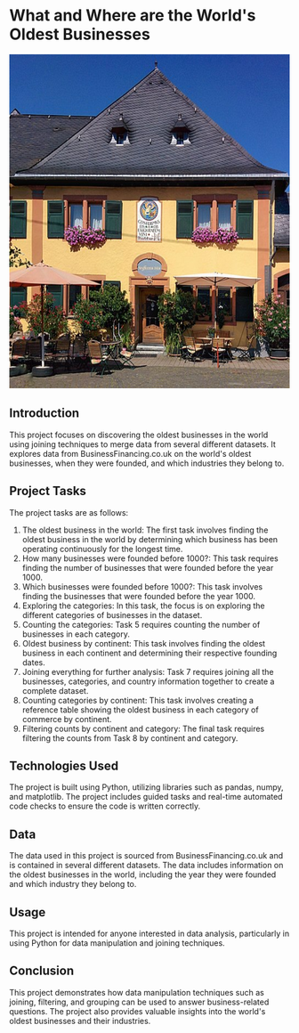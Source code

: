 # What and Where are the World's Oldest Businesses
<p align="center">
  <img src="https://github.com/nguneonard/Python_projects/blob/main/What%20and%20Where%20are%20the%20World's%20Oldest%20Businesses/MKn_Staffelter_Hof.jpeg"  title="hover text", width="1000" height="600">
</p>

## Introduction
This project focuses on discovering the oldest businesses in the world using joining techniques to merge data from several different datasets. It explores data from BusinessFinancing.co.uk on the world's oldest businesses, when they were founded, and which industries they belong to.

## Project Tasks
The project tasks are as follows:

1. The oldest business in the world: 
The first task involves finding the oldest business in the world by determining which business has been operating continuously for the longest time.
2. How many businesses were founded before 1000?: 
This task requires finding the number of businesses that were founded before the year 1000.
3. Which businesses were founded before 1000?: 
This task involves finding the businesses that were founded before the year 1000.
4. Exploring the categories: 
In this task, the focus is on exploring the different categories of businesses in the dataset.
5. Counting the categories: 
Task 5 requires counting the number of businesses in each category.
6. Oldest business by continent: 
This task involves finding the oldest business in each continent and determining their respective founding dates.
7. Joining everything for further analysis: 
Task 7 requires joining all the businesses, categories, and country information together to create a complete dataset.
8. Counting categories by continent: 
This task involves creating a reference table showing the oldest business in each category of commerce by continent.
9. Filtering counts by continent and category: 
The final task requires filtering the counts from Task 8 by continent and category.

## Technologies Used
The project is built using Python, utilizing libraries such as pandas, numpy, and matplotlib. The project includes guided tasks and real-time automated code checks to ensure the code is written correctly.

## Data
The data used in this project is sourced from BusinessFinancing.co.uk and is contained in several different datasets. The data includes information on the oldest businesses in the world, including the year they were founded and which industry they belong to.

## Usage
This project is intended for anyone interested in data analysis, particularly in using Python for data manipulation and joining techniques.

## Conclusion
This project demonstrates how data manipulation techniques such as joining, filtering, and grouping can be used to answer business-related questions. The project also provides valuable insights into the world's oldest businesses and their industries.

